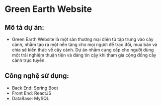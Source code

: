 # Green Earth Website
## Mô tả dự án:
- Green Earth Website là một sàn thương mại điện tử tập trung vào cây cảnh, nhằm tạo ra một nền tảng cho mọi người để trao đổi, mua bán và chia sẻ kiến thức về cây cảnh. Dự án nhằm cung cấp cho người dùng một trải nghiệm thuận tiện và đáng tin cậy khi tham gia cộng đồng cây cảnh trực tuyến.
## Công nghệ sử dụng: 
- Back End: Spring Boot
- Front End: ReactJS
- DataBase: MySQL
